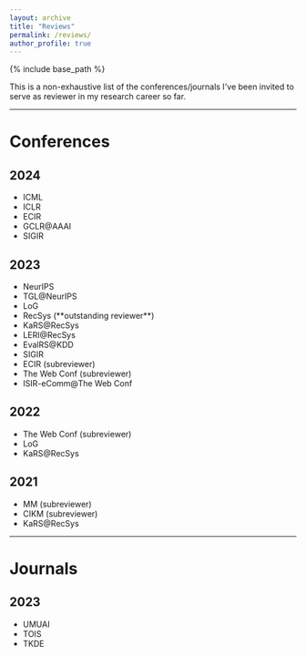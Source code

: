 ```yaml
---
layout: archive
title: "Reviews"
permalink: /reviews/
author_profile: true
---
```

{% include base_path %}

This is a non-exhaustive list of the conferences/journals I've been invited to serve as reviewer in my research career so far.

---
# Conferences

## 2024
* ICML
* ICLR
* ECIR
* GCLR@AAAI
* SIGIR

## 2023
* NeurIPS
* TGL@NeurIPS
* LoG
* RecSys (\*\*outstanding reviewer\*\*)
* KaRS@RecSys
* LERI@RecSys
* EvalRS@KDD
* SIGIR
* ECIR (subreviewer)
* The Web Conf (subreviewer)
* ISIR-eComm@The Web Conf

## 2022
* The Web Conf (subreviewer)
* LoG
* KaRS@RecSys

## 2021
* MM (subreviewer)
* CIKM (subreviewer)
* KaRS@RecSys

---
# Journals

## 2023
* UMUAI
* TOIS
* TKDE
